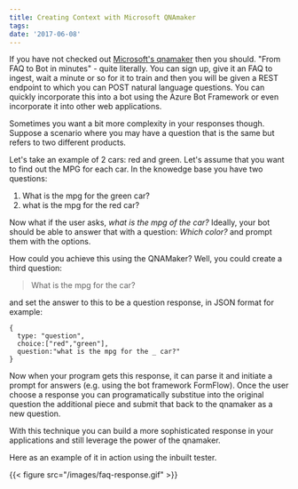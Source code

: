 ```yaml
---
title: Creating Context with Microsoft QNAmaker
tags:
date: '2017-06-08'
---
```

If you have not checked out [Microsoft's qnamaker](http://qnmaker.ai) then you should. "From FAQ to Bot in minutes" - quite literally. You can sign up, give it an FAQ to ingest, wait a minute or so for it to train and then you will be given a REST endpoint to which you can POST natural language questions. You can quickly incorporate this into a bot using the Azure Bot Framework or even incorporate it into other web applications. 
<!--more-->
Sometimes you want a bit more complexity in your responses though. Suppose a scenario where you may have a question that is the same but refers to two different products.

Let's take an example of 2 cars: red and green. Let's assume that you want to find out the MPG for each car. In the knowedge base you have two questions:

1. What is the mpg for the green car?
2. what is the mpg for the red car?

Now what if the user asks, *what is the mpg of the car?* Ideally, your bot should be able to answer that with a question: *Which color?* and prompt them with the options.

How could you achieve this using the QNAMaker? Well, you could create a third question:
  
>What is the mpg for the car?

and set the answer to this to be a question response, in JSON format for example:

```
{
  type: "question",
  choice:["red","green"],
  question:"what is the mpg for the _ car?"
}
```
Now when your program gets this response, it can parse it and initiate a prompt for answers (e.g. using the bot framework FormFlow). Once the user choose a response you can programatically substitue into the original question the additional piece and submit that back to the qnamaker as a new question. 

With this technique you can build a more sophisticated response in your applications and still leverage the power of the qnamaker.

Here as an example of it in action using the inbuilt tester.

{{< figure src="/images/faq-response.gif" >}}


